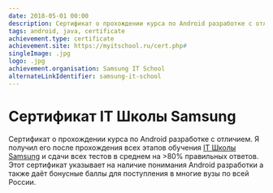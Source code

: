 ```yaml
---
date: 2018-05-01 00:00
description: Сертификат о прохождении курса по Android разработке с отличием. Я получил его после прохождения всех этапов обучения [IT Школы Samsung](https://coolone.ru/events/samsung-it-school/) и сдачи всех тестов в среднем на >80% правильных ответов.
tags: android, java, certificate
achievement.type: certificate
achievement.site: https://myitschool.ru/cert.php#
singleImage: .jpg
logo: .jpg
achievement.organisation: Samsung IT School
alternateLinkIdentifier: samsung-it-school
---
```

# Сертификат IT Школы Samsung

Сертификат о прохождении курса по Android разработке с отличием. Я получил его после прохождения всех этапов обучения [IT Школы Samsung](https://coolone.ru/events/samsung-it-school/) и сдачи всех тестов в среднем на >80% правильных ответов.
Этот сертификат указывает на наличие понимания Android разработки а также даёт бонусные баллы для поступления в многие вузы по всей России.
